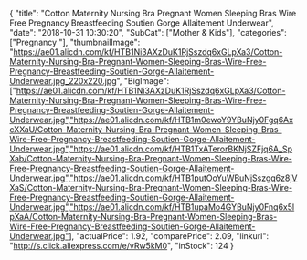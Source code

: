 {
	"title": "Cotton Maternity Nursing Bra Pregnant Women Sleeping Bras Wire Free Pregnancy Breastfeeding Soutien Gorge Allaitement Underwear",
	"date": "2018-10-31 10:30:20",
	"SubCat": ["Mother & Kids"],
	"categories": ["Pregnancy "],
	"thumbnailImage": "https://ae01.alicdn.com/kf/HTB1Ni3AXzDuK1RjSszdq6xGLpXa3/Cotton-Maternity-Nursing-Bra-Pregnant-Women-Sleeping-Bras-Wire-Free-Pregnancy-Breastfeeding-Soutien-Gorge-Allaitement-Underwear.jpg_220x220.jpg",
	"BigImage": ["https://ae01.alicdn.com/kf/HTB1Ni3AXzDuK1RjSszdq6xGLpXa3/Cotton-Maternity-Nursing-Bra-Pregnant-Women-Sleeping-Bras-Wire-Free-Pregnancy-Breastfeeding-Soutien-Gorge-Allaitement-Underwear.jpg","https://ae01.alicdn.com/kf/HTB1m0ewoY9YBuNjy0Fgq6AxcXXaU/Cotton-Maternity-Nursing-Bra-Pregnant-Women-Sleeping-Bras-Wire-Free-Pregnancy-Breastfeeding-Soutien-Gorge-Allaitement-Underwear.jpg","https://ae01.alicdn.com/kf/HTB1TxATerorBKNjSZFjq6A_SpXab/Cotton-Maternity-Nursing-Bra-Pregnant-Women-Sleeping-Bras-Wire-Free-Pregnancy-Breastfeeding-Soutien-Gorge-Allaitement-Underwear.jpg","https://ae01.alicdn.com/kf/HTB1putOoYuWBuNjSszgq6z8jVXaS/Cotton-Maternity-Nursing-Bra-Pregnant-Women-Sleeping-Bras-Wire-Free-Pregnancy-Breastfeeding-Soutien-Gorge-Allaitement-Underwear.jpg","https://ae01.alicdn.com/kf/HTB1upaMo4GYBuNjy0Fnq6x5lpXaA/Cotton-Maternity-Nursing-Bra-Pregnant-Women-Sleeping-Bras-Wire-Free-Pregnancy-Breastfeeding-Soutien-Gorge-Allaitement-Underwear.jpg"],
	"actualPrice": 1.92,
	"comparePrice": 2.09,
	"linkurl": "http://s.click.aliexpress.com/e/vRw5kM0",
	"inStock": 124
}
